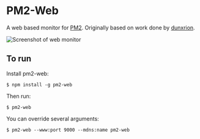 # PM2-Web

A web based monitor for [PM2](https://github.com/Unitech/pm2). Originally based on work done by [dunxrion](https://github.com/dunxrion).

![Screenshot of web monitor](https://raw.github.com/achingbrain/pm2-web/master/assets/screenshot.png)

## To run

Install pm2-web:

```
$ npm install -g pm2-web
```

Then run:

```
$ pm2-web
```

You can override several arguments:

```
$ pm2-web --www:port 9000 --mdns:name pm2-web
```
